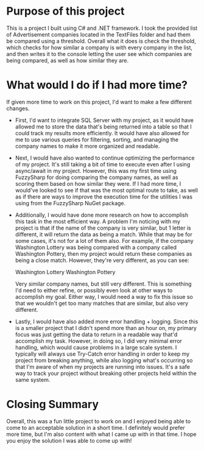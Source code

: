 # Purpose of this project

This is a project I built using C# and .NET framework. I took the provided list of Advertisement companies located in the TextFiles folder and had them be compared using a threshold. Overall what it does is check the threshold, 
which checks for how similar a company is with every company in the list, and then writes it to the console letting the user see which companies are being compared, as well as how similar they are. 

# What would I do if I had more time?

If given more time to work on this project, I'd want to make a few different changes. 

* First, I'd want to integrate SQL Server with my project, as it would have allowed me to store the data that's being returned into a 
  table so that I could track my results more efficiently. It would have also allowed for me to use various queries for filtering, sorting, and managing the company names to make it more organized and readable. 

* Next, I would have also wanted to continue optimizing the performance of my project. It's still taking a bit of time to execute even after I using async/await in my project. However, this was my first time using FuzzySharp 
  for doing comparing the company names, as well as scoring them based on how similar they were. If I had more time, I would've looked to see if that was the most optimal route to take, as well as if there are 
  ways to improve the execution time for the utilities I was using from the FuzzySharp NuGet package.

* Additionally, I would have done more research on how to accomplish this task in the most efficient way. A problem I'm noticing with my project is that if the name of the company is very similar, but 1 letter is different, it will
  return the data as being a match. While that may be for some cases, it's not for a lot of them also. For example, if the company Washington Lottery was being compared with a company called Washington Pottery, then my project would 
  return these companies as being a close match. However, they're very different, as you can see:

  Washington Lottery
  Washington Pottery

  Very similar company names, but still very different. This is something I'd need to either refine, or possibly even look at other ways to accomplish my goal. Either way, I would need a way to fix this issue so that we wouldn't get
  too many matches that are similar, but also very different.

* Lastly, I would have also added more error handling + logging. Since this is a smaller project that I didn't spend more than an hour on, my primary focus was just getting the data to return in a readable way that'd accomplish 
  my task. However, in doing so, I did very minimal error handling, which would cause problems in a large scale system. I typically will always use Try-Catch error handling in order to keep my project from breaking anything, 
  while also logging what's occurring so that I'm aware of when my projects are running into issues. It's a safe way to track your project without breaking other projects held within the same system.

# Closing Summary 

Overall, this was a fun little project to work on and I enjoyed being able to come to an acceptable solution in a short time. I definitely would prefer more time, but I'm also content with what I came up with in that time. I hope
you enjoy the solution I was able to come up with!
